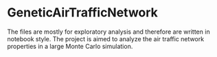 # GeneticAirTrafficNetwork

The files are mostly for exploratory analysis and therefore are written in notebook style.
The project is aimed to analyze the air traffic network properties in a large Monte Carlo simulation.
